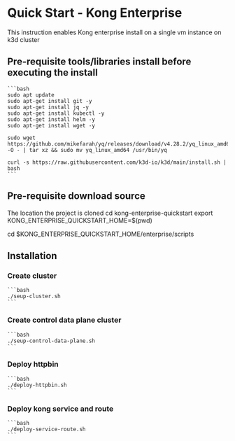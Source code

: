 # Quick Start - Kong Enterprise

This instruction enables Kong enterprise install on a single vm instance on k3d cluster

## Pre-requisite tools/libraries install before executing the install
    ```bash
    sudo apt update
    sudo apt-get install git -y
    sudo apt-get install jq -y
    sudo apt-get install kubectl -y
    sudo apt-get install helm -y
    sudo apt-get install wget -y

    sudo wget https://github.com/mikefarah/yq/releases/download/v4.28.2/yq_linux_amd64.tar.gz -O - | tar xz && sudo mv yq_linux_amd64 /usr/bin/yq

    curl -s https://raw.githubusercontent.com/k3d-io/k3d/main/install.sh | bash
    ```

## Pre-requisite download source

The location the project is cloned
cd kong-enterprise-quickstart
export KONG_ENTERPRISE_QUICKSTART_HOME=$(pwd)

cd $KONG_ENTERPRISE_QUICKSTART_HOME/enterprise/scripts

## Installation

### Create cluster
    ```bash
    ./seup-cluster.sh
    ```

### Create control data plane cluster
    ```bash
    ./seup-control-data-plane.sh
    ```

### Deploy httpbin
    ```bash
    ./deploy-httpbin.sh
    ```

### Deploy kong service and route
    ```bash
    ./deploy-service-route.sh
    ```

